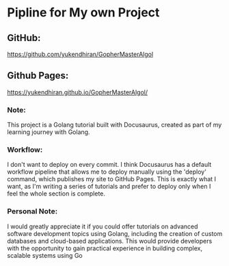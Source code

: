 # Pipline for My own Project

## GitHub:

https://github.com/yukendhiran/GopherMasterAlgol

## Github Pages:

https://yukendhiran.github.io/GopherMasterAlgol/

### Note:

This project is a Golang tutorial built with Docusaurus, created as part of my learning journey with Golang.

### Workflow:

I don't want to deploy on every commit. I think Docusaurus has a default workflow pipeline that allows me to deploy manually using the 'deploy' command, which publishes my site to GitHub Pages. This is exactly what I want, as I'm writing a series of tutorials and prefer to deploy only when I feel the whole section is complete.

### Personal Note:

I would greatly appreciate it if you could offer tutorials on advanced software development topics using Golang, including the creation of custom databases and cloud-based applications. This would provide developers with the opportunity to gain practical experience in building complex, scalable systems using Go
